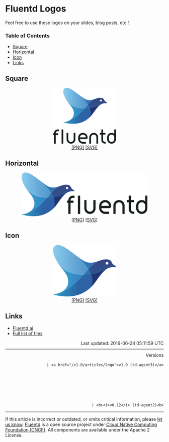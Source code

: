 <hgroup>
<h1>Fluentd Logos</h1>
</hgroup>
<p>Feel free to use these logos on your slides, blog posts, etc.!</p>
<a name="square"></a>
<section id="table-of-contents"><h3>Table of Contents</h3>
<ul id="toc">
<li class="toc-item"><a href="#square">Square</a></li>
<li class="toc-item"><a href="#horizontal">Horizontal</a></li>
<li class="toc-item"><a href="#icon">Icon</a></li>
<li class="toc-item"><a href="#links">Links</a></li>
</ul>
</section>
<h2>Square</h2>
<center>
<div>
<a href="https://raw.githubusercontent.com/fluent/fluentd-docs/master/public/logo/Fluentd_square.png" target="_blank">
<img src="https://raw.githubusercontent.com/fluent/fluentd-docs/master/public/logo/Fluentd_square.png" width="200px"/>
</a>
</div>
<div>
<a href="https://raw.githubusercontent.com/fluent/fluentd-docs/master/public/logo/Fluentd_square.png" target="_blank">[PNG]</a>
<a href="https://raw.githubusercontent.com/fluent/fluentd-docs/master/public/logo/Fluentd_square.svg" target="_blank">[SVG]</a>
</div>
</center>
<a name="horizontal"></a><h2>Horizontal</h2>
<center>
<div>
<a href="https://raw.githubusercontent.com/fluent/fluentd-docs/master/public/logo/Fluentd_horizontal.png" target="_blank">
<img src="https://raw.githubusercontent.com/fluent/fluentd-docs/master/public/logo/Fluentd_horizontal.png" width="400px"/>
</a>
</div>
<div>
<a href="https://raw.githubusercontent.com/fluent/fluentd-docs/master/public/logo/Fluentd_horizontal.png" target="_blank">[PNG]</a>
<a href="https://raw.githubusercontent.com/fluent/fluentd-docs/master/public/logo/Fluentd_horizontal.svg" target="_blank">[SVG]</a>
</div>
</center>
<a name="icon"></a><h2>Icon</h2>
<center>
<div>
<a href="https://raw.githubusercontent.com/fluent/fluentd-docs/master/public/logo/Fluentd_icon.png" target="_blank">
<img src="https://raw.githubusercontent.com/fluent/fluentd-docs/master/public/logo/Fluentd_icon.png" width="200px"/>
</a>
</div>
<div>
<a href="https://raw.githubusercontent.com/fluent/fluentd-docs/master/public/logo/Fluentd_icon.png" target="_blank">[PNG]</a>
<a href="https://raw.githubusercontent.com/fluent/fluentd-docs/master/public/logo/Fluentd_icon.svg" target="_blank">[SVG]</a>
</div>
</center>
<a name="links"></a><h2>Links</h2>
<ul>
<li><a href="https://raw.githubusercontent.com/fluent/fluentd-docs/master/public/logo/Fluentd.ai">Fluentd.ai</a></li>
<li><a href="https://github.com/fluent/fluentd-docs/tree/master/public/logo" target="_blank">Full list of files</a></li>
</ul>
<div style="text-align:right">
  Last updated: 2016-06-24 05:11:59 UTC
  </div>
<hr size="1" style="margin-top: 10px; margin-bottom: 10px; color: rgba(0, 0, 0, .15);"/>
<div style="text-align:right">
Versions 
  
    
    | <a href="/v1.0/articles/logo">v1.0 (td-agent3)</a>
    
  

  

  
    
    | <b><i>v0.12</i> (td-agent2)<b>
</b></b>
</div>
<hr size="1" style="margin-top: 10px; margin-bottom: 10px; color: rgba(0, 0, 0, .15);"/>
<p>
    If this article is incorrect or outdated, or omits critical information, please <a href="https://github.com/fluent/fluentd-docs/issues?state=open">let us know</a>. <a href="http://www.fluentd.org/">Fluentd</a> is a  open source project under <a href="https://cncf.io/">Cloud Native Computing Foundation (CNCF)</a>. All components are available under the Apache 2 License.
  </p>
